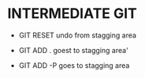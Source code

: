 # INTERMEDIATE GIT

- GIT RESET undo from stagging area
- GIT ADD . goest to stagging area'


- GIT ADD -P goes to stagging area
